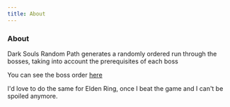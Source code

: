 ```yaml
---
title: About
---
```


<div class="text-center">
  <!-- You can use Vue components inside markdown -->
  <div i-carbon-dicom-overlay class="text-4xl -mb-6 m-auto" />
  <h3>About</h3>
</div>

Dark Souls Random Path generates a randomly ordered run through the bosses, taking into account the prerequisites of each boss

You can see the boss order [here](https://www.deviantart.com/patryk567/art/Dark-Souls-Boss-Flowchart-802512790)

I'd love to do the same for Elden Ring, once I beat the game and I can't be spoiled anymore.